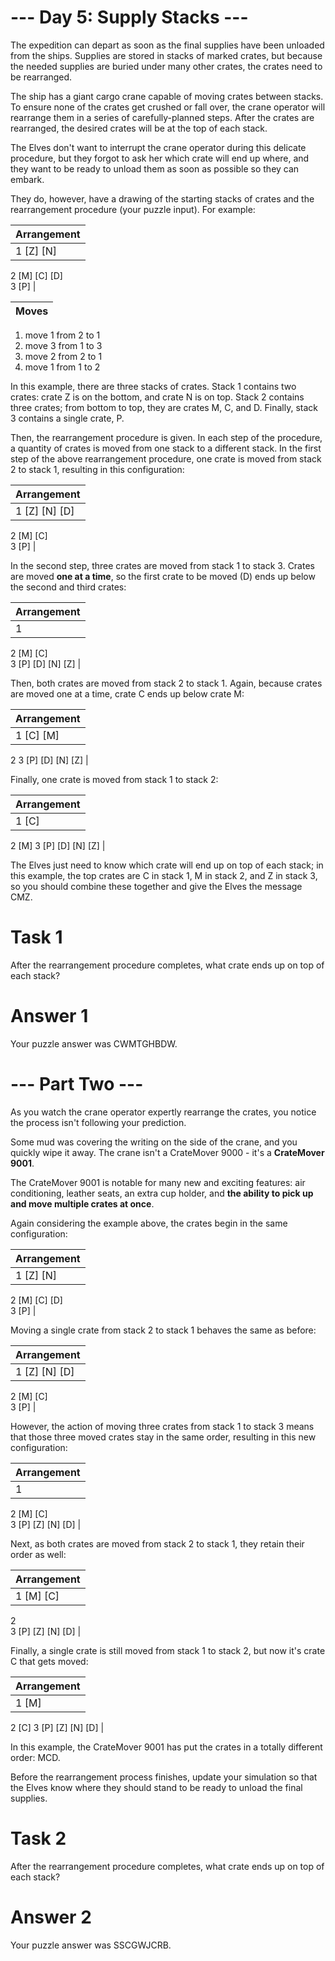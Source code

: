 # --- Day 5: Supply Stacks ---

The expedition can depart as soon as the final supplies have been unloaded from the ships. Supplies are stored in stacks of marked crates, but because the needed supplies are buried under many other crates, the crates need to be rearranged.

The ship has a giant cargo crane capable of moving crates between stacks. To ensure none of the crates get crushed or fall over, the crane operator will rearrange them in a series of carefully-planned steps. After the crates are rearranged, the desired crates will be at the top of each stack.

The Elves don't want to interrupt the crane operator during this delicate procedure, but they forgot to ask her which crate will end up where, and they want to be ready to unload them as soon as possible so they can embark.

They do, however, have a drawing of the starting stacks of crates and the rearrangement procedure (your puzzle input). For example:

| Arrangement |
| --- |
| 1 [Z] [N]    
  2 [M] [C] [D]    
  3 [P]
|

| Moves |
| --- |
1. move 1 from 2 to 1
2. move 3 from 1 to 3
3. move 2 from 2 to 1
4. move 1 from 1 to 2

In this example, there are three stacks of crates. Stack 1 contains two crates: crate Z is on the bottom, and crate N is on top. Stack 2 contains three crates; from bottom to top, they are crates M, C, and D. Finally, stack 3 contains a single crate, P.

Then, the rearrangement procedure is given. In each step of the procedure, a quantity of crates is moved from one stack to a different stack. In the first step of the above rearrangement procedure, one crate is moved from stack 2 to stack 1, resulting in this configuration:

| Arrangement |
| --- |
| 1 [Z] [N] [D]   
  2 [M] [C]    
  3 [P]
|

In the second step, three crates are moved from stack 1 to stack 3. Crates are moved **one at a time**, so the first crate to be moved (D) ends up below the second and third crates:

| Arrangement |
| --- |
| 1   
  2 [M] [C]   
  3 [P] [D] [N] [Z]
|

Then, both crates are moved from stack 2 to stack 1. Again, because crates are moved one at a time, crate C ends up below crate M:

| Arrangement |
| --- |
| 1 [C] [M]   
  2 
  3 [P] [D] [N] [Z]
|

Finally, one crate is moved from stack 1 to stack 2:

| Arrangement |
| --- |
| 1 [C]   
  2 [M]
  3 [P] [D] [N] [Z]
|

The Elves just need to know which crate will end up on top of each stack; in this example, the top crates are C in stack 1, M in stack 2, and Z in stack 3, so you should combine these together and give the Elves the message CMZ.

# Task 1

After the rearrangement procedure completes, what crate ends up on top of each stack?

# Answer 1

Your puzzle answer was CWMTGHBDW.

# --- Part Two ---

As you watch the crane operator expertly rearrange the crates, you notice the process isn't following your prediction.

Some mud was covering the writing on the side of the crane, and you quickly wipe it away. The crane isn't a CrateMover 9000 - it's a **CrateMover 9001**.

The CrateMover 9001 is notable for many new and exciting features: air conditioning, leather seats, an extra cup holder, and **the ability to pick up and move multiple crates at once**.

Again considering the example above, the crates begin in the same configuration:

| Arrangement |
| --- |
| 1 [Z] [N]    
  2 [M] [C] [D]    
  3 [P]
|

Moving a single crate from stack 2 to stack 1 behaves the same as before:

| Arrangement |
| --- |
| 1 [Z] [N] [D]  
  2 [M] [C]    
  3 [P]
|

However, the action of moving three crates from stack 1 to stack 3 means that those three moved crates stay in the same order, resulting in this new configuration:

| Arrangement |
| --- |
| 1 
  2 [M] [C]    
  3 [P] [Z] [N] [D]
|

Next, as both crates are moved from stack 2 to stack 1, they retain their order as well:

| Arrangement |
| --- |
| 1 [M] [C]
  2  
  3 [P] [Z] [N] [D]
|

Finally, a single crate is still moved from stack 1 to stack 2, but now it's crate C that gets moved:

| Arrangement |
| --- |
| 1 [M]
  2 [C]
  3 [P] [Z] [N] [D]
|

In this example, the CrateMover 9001 has put the crates in a totally different order: MCD.

Before the rearrangement process finishes, update your simulation so that the Elves know where they should stand to be ready to unload the final supplies.

# Task 2

After the rearrangement procedure completes, what crate ends up on top of each stack?

# Answer 2

Your puzzle answer was SSCGWJCRB.